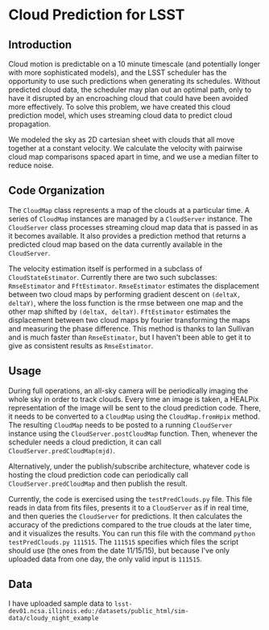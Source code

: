 # Cloud Prediction for LSST

## Introduction
Cloud motion is predictable on a 10 minute timescale (and potentially longer with more sophisticated models), and the LSST scheduler has the opportunity to use such predictions when generating its schedules. Without predicted cloud data, the scheduler may plan out an optimal path, only to have it disrupted by an encroaching cloud that could have been avoided more effectively. To solve this problem, we have created this cloud prediction model, which uses streaming cloud data to predict cloud propagation.

We modeled the sky as 2D cartesian sheet with clouds that all move together at a constant velocity. We calculate the velocity with pairwise cloud map comparisons spaced apart in time, and we use a median filter to reduce noise.

## Code Organization
The `CloudMap` class represents a map of the clouds at a particular time. A series of `CloudMap` instances are managed by a `CloudServer` instance. The `CloudServer` class processes streaming cloud map data that is passed in as it becomes available. It also provides a prediction method that returns a predicted cloud map based on the data currently available in the `CloudServer`. 

The velocity estimation itself is performed in a subclass of `CloudStateEstimator`. Currently there are two such subclasses: `RmseEstimator` and `FftEstimator`. `RmseEstimator` estimates the displacement between two cloud maps by performing gradient descent on `(deltaX, deltaY)`, where the loss function is the rmse between one map and the other map shifted by `(deltaX, deltaY)`. `FftEstimator` estimates the displacement between two cloud maps by fourier transforming the maps and measuring the phase difference. This method is thanks to Ian Sullivan and is much faster than `RmseEstimator`, but I haven't been able to get it to give as consistent results as `RmseEstimator`.

## Usage

During full operations, an all-sky camera will be periodically imaging the whole sky in order to track clouds. Every time an image is taken, a HEALPix representation of the image will be sent to the cloud prediction code. There, it needs to be converted to a `CloudMap` using the `CloudMap.fromHpix` method. The resulting `CloudMap` needs to be posted to a running `CloudServer` instance using the `CloudServer.postCloudMap` function. Then, whenever the scheduler needs a cloud prediction, it can call `CloudServer.predCloudMap(mjd)`. 

Alternatively, under the publish/subscribe architecture, whatever code is hosting the cloud prediction code can periodically call `CloudServer.predCloudMap` and then publish the result.

Currently, the code is exercised using the `testPredClouds.py` file. This file reads in data from fits files, presents it to a `CloudServer` as if in real time, and then queries the `CloudServer` for predictions. It then calculates the accuracy of the predictions compared to the true clouds at the later time, and it visualizes the results. You can run this file with the command `python testPredClouds.py 111515`. The `111515` specifies which files the script should use (the ones from the date 11/15/15), but because I've only uploaded data from one day, the only valid input is `111515`.

## Data

I have uploaded sample data to `lsst-dev01.ncsa.illinois.edu:/datasets/public_html/sim-data/cloudy_night_example`
